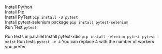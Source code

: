 Install Python<br />
Install Pip<br />
Install PyTest `pip install -U pytest`<br />
Install pytest-selenium package `pip install pytest-selenium`</br>
Run Test `pytest`


Run tests in parallel
Install pytext-xdis `pip install selenium pytest pytest-xdist`
Run tests `pytest -n 4`
You can replace 4 with the number of workers you prefer
